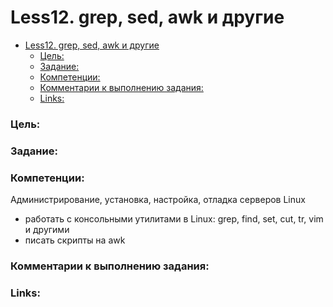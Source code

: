# Less12. grep, sed, awk и другие
- [Less12. grep, sed, awk и другие](#less12-grep-sed-awk-и-другие)
    - [Цель:](#цель)
    - [Задание:](#задание)
    - [Компетенции:](#компетенции)
    - [Комментарии к выполнению задания:](#комментарии-к-выполнению-задания)
    - [Links:](#links)

### Цель: 


### Задание:


### Компетенции:
Администрирование, установка, настройка, отладка серверов Linux
- работать с консольными утилитами в Linux: grep, find, set, cut, tr, vim и другими
- писать скрипты на awk

### Комментарии к выполнению задания:

### Links:
